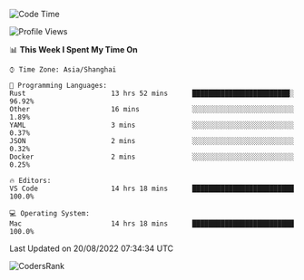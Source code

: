 <!--START_SECTION:waka-->
![Code Time](http://img.shields.io/badge/Code%20Time-1%2C635%20hrs%2024%20mins-blue)

![Profile Views](http://img.shields.io/badge/Profile%20Views-53-blue)

📊 **This Week I Spent My Time On** 

```text
⌚︎ Time Zone: Asia/Shanghai

💬 Programming Languages: 
Rust                     13 hrs 52 mins      ████████████████████████░   96.92% 
Other                    16 mins             ░░░░░░░░░░░░░░░░░░░░░░░░░   1.89% 
YAML                     3 mins              ░░░░░░░░░░░░░░░░░░░░░░░░░   0.37% 
JSON                     2 mins              ░░░░░░░░░░░░░░░░░░░░░░░░░   0.32% 
Docker                   2 mins              ░░░░░░░░░░░░░░░░░░░░░░░░░   0.25%

🔥 Editors: 
VS Code                  14 hrs 18 mins      █████████████████████████   100.0%

💻 Operating System: 
Mac                      14 hrs 18 mins      █████████████████████████   100.0%

```


 Last Updated on 20/08/2022 07:34:34 UTC
<!--END_SECTION:waka-->

![CodersRank](https://cr-skills-chart-widget.azurewebsites.net/api/api?username=BugenZhao&padding=16&tooltip=true&branding=false&sort-by-score=true&skills=Rust%2C%20Swift%2C%20C%2C%20TypeScript%2C%20Java%2C%20Go%2C%20Dart%2C%20C%2B%2B%2C%20Python%2C%20Assembly%2C%20Shell%2C%20Kotlin)
